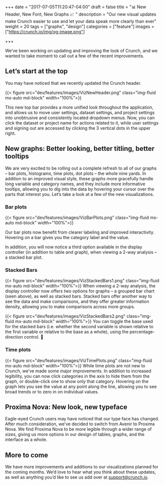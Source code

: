 +++
date = "2017-07-05T11:20:47-04:00"
draft = false
title = ":bar_chart: New Header, New Font, New Graphs :chart_with_upwards_trend: "
description = "Our new visual updates make Crunch easier to use and let your data speak more clearly than ever"
weight = 20
tags = ["graphs", "design"]
categories = ["feature"]
images = ["https://crunch.io/img/og-image.png"]

+++

We’ve been working on updating and improving the look of Crunch, and we wanted to take moment to call out a few of the recent improvements.

## Let’s start at the top

You may have noticed that we recently updated the Crunch header.

{{< figure src="dev/features/images/VizNewHeader.png" class="img-fluid mx-auto md-block" width="100%">}}

This new top bar provides a more unified look throughout the application, and allows us to move user settings, dataset settings, and project settings into unobtrusive and consistently located dropdown menus. Now, you can click the dataset or project name for actions related to it, while user settings and signing out are accessed by clicking the 3 vertical dots in the upper right.

## New graphs: Better looking, better titling, better tooltips

We are very excited to be rolling out a complete refresh to all of our graphs – bar plots, histograms, time plots, dot plots – the whole nine yards. In addition to an improved visual style, these graphs more gracefully handle long variable and category names, and they include more informative tooltips, allowing you to dig into the data by hovering your cursor over the parts that interest you. Let’s take a look at a few of the new visualizations.

### Bar plots

{{< figure src="dev/features/images/VizBarPlots.png" class="img-fluid mx-auto md-block" width="100%">}}

Our bar plots now benefit from clearer labeling and improved interactivity. Hovering on a bar gives you the category label and the value.

In addition, you will now notice a third option available in the display controller  (in addition to table and graph), when viewing a 2-way analysis – a stacked bar plot.

### Stacked Bars

{{< figure src="dev/features/images/VizStackedBars1.png" class="img-fluid mx-auto md-block" width="100%">}}
When viewing a 2-way analysis, the display controller now offers two options for graphs – a grouped bar chart (seen above), as well as stacked bars. Stacked bars offer another way to see the data and make comparisons, and they offer greater information density, allowing you to make comparisons across more groups.

<p style="clear:both"></p>

{{< figure src="dev/features/images/VizStackedBars2.png" class="img-fluid mx-auto md-block" width="100%">}}
You can toggle the base used for the stacked bars (i.e. whether the second variable is shown relative to the first variable or relative to the base as a whole), using the percentage-direction control.

### Time plots
{{< figure src="dev/features/images/VizTimePlots.png" class="img-fluid mx-auto md-block" width="100%">}}
While time plots are not new to Crunch, we’ve made some major improvements. In addition to increased legibility, you can now click categories in the axis to hide them from the graph, or double-click one to show only that category. Hovering on the graph lets you see the value at any point along the line, allowing you to see broad trends or to zero in on individual values.

## Proxima Nova: New look, new typeface
Eagle-eyed Crunch users may have noticed that our type face has changed. After much consideration, we’ve decided to switch from Avenir to Proxima Nova. We find Proxima Nova to be more legible through a wider range of sizes, giving us more options in our design of tables, graphs, and the interface as a whole.

## More to come
We have more improvements and additions to our visualizations planned for the coming months. We’d love to hear what you think about these updates, as well as anything you’d like to see us add over at [support@crunch.io](mailto:support@crunch.io).
